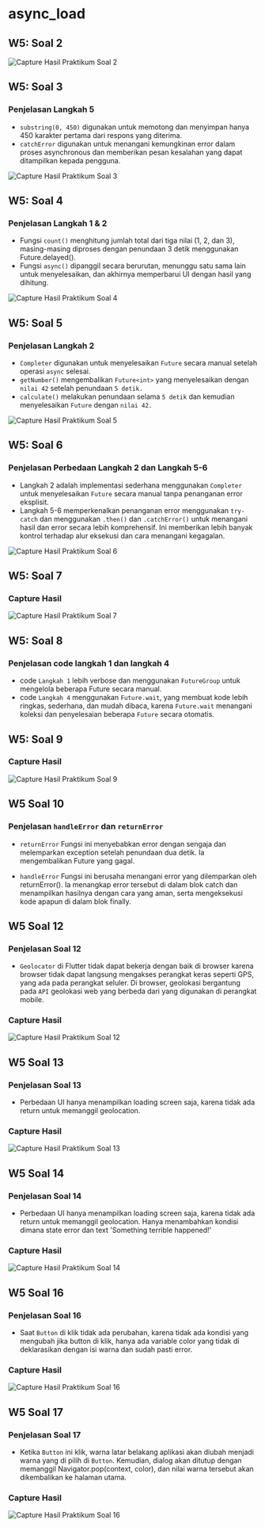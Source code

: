 # async_load

## W5: Soal 2

![Capture Hasil Praktikum Soal 2](./assets/soal2.png)

## W5: Soal 3

### Penjelasan Langkah 5

- `substring(0, 450)` digunakan untuk memotong dan menyimpan hanya 450 karakter pertama dari respons yang diterima.
- `catchError` digunakan untuk menangani kemungkinan error dalam proses asynchronous dan memberikan pesan kesalahan yang dapat ditampilkan kepada pengguna.

![Capture Hasil Praktikum Soal 3](./assets/soal3.gif)

## W5: Soal 4

### Penjelasan Langkah 1 & 2

- Fungsi `count()` menghitung jumlah total dari tiga nilai (1, 2, dan 3), masing-masing diproses dengan penundaan 3 detik menggunakan Future.delayed().
- Fungsi `async()` dipanggil secara berurutan, menunggu satu sama lain untuk menyelesaikan, dan akhirnya memperbarui UI dengan hasil yang dihitung.

![Capture Hasil Praktikum Soal 4](./assets/soal4.gif)

## W5: Soal 5

### Penjelasan Langkah 2

- `Completer` digunakan untuk menyelesaikan `Future` secara manual setelah operasi `async` selesai.
- `getNumber()` mengembalikan `Future<int>` yang menyelesaikan dengan `nilai 42` setelah penundaan `5 detik.`
- `calculate()` melakukan penundaan selama `5 detik` dan kemudian menyelesaikan `Future` dengan `nilai 42.`

![Capture Hasil Praktikum Soal 5](./assets/soal5.gif)

## W5: Soal 6

### Penjelasan Perbedaan Langkah 2 dan Langkah 5-6

- Langkah 2 adalah implementasi sederhana menggunakan `Completer` untuk menyelesaikan `Future` secara manual tanpa penanganan error eksplisit.
- Langkah 5-6 memperkenalkan penanganan error menggunakan `try-catch` dan menggunakan `.then()` dan `.catchError()` untuk menangani hasil dan error secara lebih komprehensif. Ini memberikan lebih banyak kontrol terhadap alur eksekusi dan cara menangani kegagalan.

![Capture Hasil Praktikum Soal 6](./assets/soal6.gif)

## W5: Soal 7

### Capture Hasil

![Capture Hasil Praktikum Soal 7](./assets/soal7.gif)

## W5: Soal 8

### Penjelasan code langkah 1 dan langkah 4

- code `Langkah 1` lebih verbose dan menggunakan `FutureGroup` untuk mengelola beberapa Future secara manual.
- code `Langkah 4` menggunakan `Future.wait`, yang membuat kode lebih ringkas, sederhana, dan mudah dibaca, karena `Future.wait` menangani koleksi dan penyelesaian beberapa `Future` secara otomatis.

## W5: Soal 9

### Capture Hasil

![Capture Hasil Praktikum Soal 9](./assets/soal9.gif)

## W5 Soal 10

### Penjelasan `handleError` dan `returnError`

- `returnError` Fungsi ini menyebabkan error dengan sengaja dan melemparkan exception setelah penundaan dua detik. Ia mengembalikan Future yang gagal.

- `handleError` Fungsi ini berusaha menangani error yang dilemparkan oleh returnError(). Ia menangkap error tersebut di dalam blok catch dan menampilkan hasilnya dengan cara yang aman, serta mengeksekusi kode apapun di dalam blok finally.

## W5 Soal 12

### Penjelasan Soal 12

- `Geolocator` di Flutter tidak dapat bekerja dengan baik di browser karena browser tidak dapat langsung mengakses perangkat keras seperti GPS, yang ada pada perangkat seluler. Di browser, geolokasi bergantung pada `API` geolokasi web yang berbeda dari yang digunakan di perangkat mobile.

### Capture Hasil

![Capture Hasil Praktikum Soal 12](./assets/soal12.gif)

## W5 Soal 13

### Penjelasan Soal 13

- Perbedaan UI hanya menampilkan loading screen saja, karena tidak ada return untuk memanggil geolocation.

### Capture Hasil

![Capture Hasil Praktikum Soal 13](./assets/soal13.gif)

## W5 Soal 14

### Penjelasan Soal 14

- Perbedaan UI hanya menampilkan loading screen saja, karena tidak ada return untuk memanggil geolocation. Hanya menambahkan kondisi dimana state error dan text 'Something terrible happened!'

### Capture Hasil

![Capture Hasil Praktikum Soal 14](./assets/soal13.gif)

## W5 Soal 16

### Penjelasan Soal 16

- Saat `Button` di klik tidak ada perubahan, karena tidak ada kondisi yang mengubah jika button di klik, hanya ada variable color yang tidak di deklarasikan dengan isi warna dan sudah pasti error.

### Capture Hasil

![Capture Hasil Praktikum Soal 16](./assets/soal16.gif)

## W5 Soal 17

### Penjelasan Soal 17

- Ketika `Button` ini klik, warna latar belakang aplikasi akan diubah menjadi warna yang di pilih di `Button`. Kemudian, dialog akan ditutup dengan memanggil Navigator.pop(context, color), dan nilai warna tersebut akan dikembalikan ke halaman utama.

### Capture Hasil

![Capture Hasil Praktikum Soal 16](./assets/soal17.gif)
